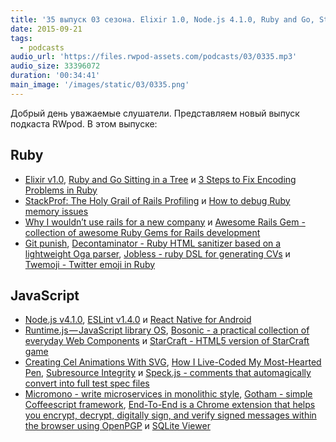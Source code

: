 ```yaml
---
title: '35 выпуск 03 сезона. Elixir 1.0, Node.js 4.1.0, Ruby and Go, StackProf, Git punish, React Native for Android, Runtime.js и прочее'
date: 2015-09-21
tags:
  - podcasts
audio_url: 'https://files.rwpod-assets.com/podcasts/03/0335.mp3'
audio_size: 33396072
duration: '00:34:41'
main_image: '/images/static/03/0335.png'
---
```


Добрый день уважаемые слушатели. Представляем новый выпуск подкаста RWpod. В этом выпуске:

## Ruby

- [Elixir v1.0](http://elixir-lang.org/blog/2014/09/18/elixir-v1-0-0-released/), [Ruby and Go Sitting in a Tree](http://blog.paracode.com/2015/08/28/ruby-and-go-sitting-in-a-tree) и [3 Steps to Fix Encoding Problems in Ruby](http://www.justinweiss.com/blog/2015/09/15/3-steps-to-fix-encoding-problems-in-ruby/)
- [StackProf: The Holy Grail of Rails Profiling](http://blog.scoutapp.com/articles/2015/09/16/profiling-rails-with-stackprof) и [How to debug Ruby memory issues](http://eng.rightscale.com/2015/09/16/how-to-debug-ruby-memory-issues.html)
- [Why I wouldn’t use rails for a new company](http://blog.jaredfriedman.com/2015/09/15/why-i-wouldnt-use-rails-for-a-new-company/) и [Awesome Rails Gem - collection of awesome Ruby Gems for Rails development](https://github.com/hothero/awesome-rails-gem)
- [Git punish](http://git-punish.io/), [Decontaminator - Ruby HTML sanitizer based on a lightweight Oga parser](https://github.com/altmetric/decontaminator), [Jobless - ruby DSL for generating CVs](https://github.com/dabrorius/jobless) и [Twemoji - Twitter emoji in Ruby](https://github.com/jollygoodcode/twemoji)

## JavaScript

- [Node.js v4.1.0](https://nodejs.org/en/blog/release/v4.1.0/), [ESLint v1.4.0](http://eslint.org/blog/2015/09/eslint-v1.4.0-released/) и [React Native for Android](https://code.facebook.com/posts/1189117404435352/)
- [Runtime.js — JavaScript library OS](https://medium.com/@iefserge/runtime-js-javascript-library-os-823ada1cc3c), [Bosonic - a practical collection of everyday Web Components](http://bosonic.github.io/) и [StarCraft - HTML5 version of StarCraft game](https://github.com/gloomyson/StarCraft)
- [Creating Cel Animations With SVG](http://www.smashingmagazine.com/2015/09/creating-cel-animations-with-svg/), [How I Live-Coded My Most-Hearted Pen](https://css-tricks.com/how-i-live-coded-my-most-hearted-codepen-demo/), [Subresource Integrity](http://githubengineering.com/subresource-integrity/) и [Speck.js - comments that automagically convert into full test spec files](http://speckjs.github.io/)
- [Micromono - write microservices in monolithic style](http://micromono.io/), [Gotham - simple Coffeescript framework](http://gothamjs.io/), [End-To-End is a Chrome extension that helps you encrypt, decrypt, digitally sign, and verify signed messages within the browser using OpenPGP](https://github.com/google/end-to-end) и [SQLite Viewer](https://github.com/inloop/sqlite-viewer)
